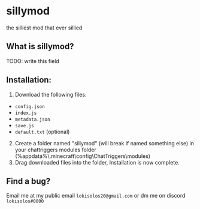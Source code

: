 # sillymod
the silliest mod that ever sillied
## What is sillymod?
TODO: write this field
## Installation:
1. Download the following files:
 * `config.json`
 * `index.js`
 * `metadata.json`
 * `save.js`
 * `default.txt` (optional)
2. Create a folder named "sillymod" (will break if named something else) in your chattriggers modules folder (%appdata%\\.minecraft\config\ChatTriggers\modules\)
3. Drag downloaded files into the folder, Installation is now complete.
## Find a bug?
Email me at my public email `lokisolos20@gmail.com` or dm me on discord `lokisolos#0000`

